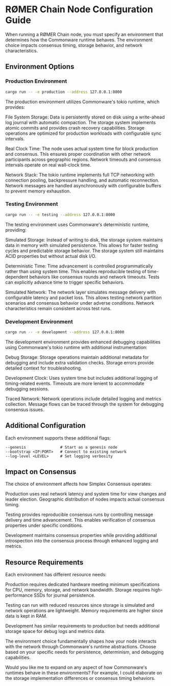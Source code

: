 
# RØMER Chain Node Configuration Guide

When running a RØMER Chain node, you must specify an environment that determines how the Commonware runtime behaves. The environment choice impacts consensus timing, storage behavior, and network characteristics.

## Environment Options

### Production Environment
```bash
cargo run -- -e production --address 127.0.0.1:8000
```

The production environment utilizes Commonware's tokio runtime, which provides:

File System Storage: Data is persistently stored on disk using a write-ahead log journal with automatic compaction. The storage system implements atomic commits and provides crash recovery capabilities. Storage operations are optimized for production workloads with configurable sync intervals.

Real Clock Time: The node uses actual system time for block production and consensus. This ensures proper coordination with other network participants across geographic regions. Network timeouts and consensus intervals operate on real wall-clock time.

Network Stack: The tokio runtime implements full TCP networking with connection pooling, backpressure handling, and automatic reconnection. Network messages are handled asynchronously with configurable buffers to prevent memory exhaustion.

### Testing Environment 
```bash
cargo run -- -e testing --address 127.0.0.1:8000
```

The testing environment uses Commonware's deterministic runtime, providing:

Simulated Storage: Instead of writing to disk, the storage system maintains data in memory with simulated persistence. This allows for faster testing cycles and predictable storage behavior. The storage system still maintains ACID properties but without actual disk I/O.

Deterministic Time: Time advancement is controlled programmatically rather than using system time. This enables reproducible testing of time-dependent behaviors like consensus rounds and network timeouts. Tests can explicitly advance time to trigger specific behaviors.

Simulated Network: The network layer simulates message delivery with configurable latency and packet loss. This allows testing network partition scenarios and consensus behavior under adverse conditions. Network characteristics remain consistent across test runs.

### Development Environment
```bash
cargo run -- -e development --address 127.0.0.1:8000
```

The development environment provides enhanced debugging capabilities using Commonware's tokio runtime with additional instrumentation:

Debug Storage: Storage operations maintain additional metadata for debugging and include extra validation checks. Storage errors provide detailed context for troubleshooting.

Development Clock: Uses system time but includes additional logging of timing-related events. Timeouts are more lenient to accommodate debugging sessions.

Traced Network: Network operations include detailed logging and metrics collection. Message flows can be traced through the system for debugging consensus issues.

## Additional Configuration

Each environment supports these additional flags:

```
--genesis               # Start as a genesis node
--bootstrap <IP:PORT>   # Connect to existing network
--log-level <LEVEL>     # Set logging verbosity
```

## Impact on Consensus

The choice of environment affects how Simplex Consensus operates:

Production uses real network latency and system time for view changes and leader election. Geographic distribution of nodes impacts actual consensus timing.

Testing provides reproducible consensus runs by controlling message delivery and time advancement. This enables verification of consensus properties under specific conditions.

Development maintains consensus properties while providing additional introspection into the consensus process through enhanced logging and metrics.

## Resource Requirements

Each environment has different resource needs:

Production requires dedicated hardware meeting minimum specifications for CPU, memory, storage, and network bandwidth. Storage requires high-performance SSDs for journal persistence.

Testing can run with reduced resources since storage is simulated and network operations are lightweight. Memory requirements are higher since data is kept in RAM.

Development has similar requirements to production but needs additional storage space for debug logs and metrics data.

The environment choice fundamentally shapes how your node interacts with the network through Commonware's runtime abstractions. Choose based on your specific needs for persistence, determinism, and debugging capabilities.

Would you like me to expand on any aspect of how Commonware's runtimes behave in these environments? For example, I could elaborate on the storage implementation differences or consensus timing behaviors.